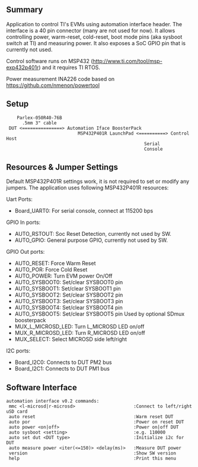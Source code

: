 ## Summary

Application to control TI's EVMs using automation interface header.
The interface is a 40 pin connector (many are not used for now).
It allows controlling power, warm-reset, cold-reset, boot mode pins
(aka sysboot switch at TI) and measuring power. It also exposes a
SoC GPIO pin that is currently not used.

Control software runs on MSP432 (http://www.ti.com/tool/msp-exp432p401r)
and it requires TI RTOS.

Power measurement INA226 code based on https://github.com/nmenon/powertool

## Setup
```
    Parlex-050R40-76B                               
      .5mm 3" cable              
 DUT <===============> Automation Iface BoosterPack 
                           MSP432P401R LaunchPad <==========> Control Host
                                                    Serial
                                                    Console
```

## Resources & Jumper Settings
Default MSP432P401R settings work, it is not required to set or modify any jumpers.
The application uses following MSP432P401R resources:

Uart Ports:
* Board_UART0: For serial console, connect at 115200 bps

GPIO In ports:
* AUTO_RSTOUT: Soc Reset Detection, currently not used by SW.
* AUTO_GPIO:   General purpose GPIO, currently not used by SW.

GPIO Out ports:
* AUTO_RESET: Force Warm Reset
* AUTO_POR:   Force Cold Reset
* AUTO_POWER: Turn EVM power On/Off 
* AUTO_SYSBOOT0: Set/clear SYSBOOT0 pin
* AUTO_SYSBOOT1: Set/clear SYSBOOT1 pin
* AUTO_SYSBOOT2: Set/clear SYSBOOT2 pin
* AUTO_SYSBOOT3: Set/clear SYSBOOT3 pin
* AUTO_SYSBOOT4: Set/clear SYSBOOT4 pin
* AUTO_SYSBOOT5: Set/clear SYSBOOT5 pin
 Used by optional SDmux boosterpack
 * MUX_L_MICROSD_LED: Turn L_MICROSD LED on/off
 * MUX_R_MICROSD_LED: Turn R_MICROSD LED on/off
 * MUX_SELECT: Select MICROSD side left/right

I2C ports:
* Board_I2C0: Connects to DUT PM2 bus
* Board_I2C1: Connects to DUT PM1 bus

## Software Interface
```
automation interface v0.2 commands:
 mmc <l-microsd|r-microsd>                      :Connect to left/right uSD card
 auto reset                                     :Warm reset DUT
 auto por                                       :Power on reset DUT
 auto power <on|off>                            :Power on|off DUT
 auto sysboot <setting>                         :e.g. 110000
 auto set dut <DUT type>                        :Initialize i2c for DUT
 auto measure power <iter(<=150)> <delay(ms)>   :Measure DUT power
 version                                        :Show SW version
 help                                           :Print this menu
```
